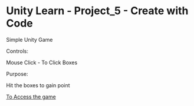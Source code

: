 # Unity Learn - Project_5 - Create with Code
Simple Unity Game

Controls:

Mouse Click - To Click Boxes

Purpose:

Hit the boxes to gain point


[To Access the game](https://gcanidemir.github.io/Project_5_Create_with_Code)
